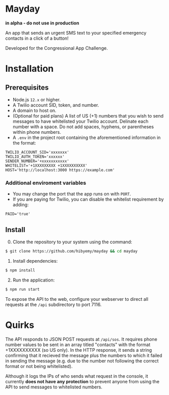 # Mayday
**in alpha - do not use in production**

An app that sends an urgent SMS text to your specified emergency contacts in a click of a button!

Developed for the Congressional App Challenge.

# Installation
## Prerequisites
* Node.js `12.x` or higher.
* A Twilio account SID, token, and number.
* A domain to host on.
* (Optional for paid plans) A list of US (+1) numbers that you wish to send messages to have whitelisted your Twilio account. Delinate each number with a space. Do not add spaces, hyphens, or parentheses within phone numbers.
* A `.env` in the project root containing the aforementioned information in the format:
```
TWILIO_ACCOUNT_SID='xxxxxxx'
TWILIO_AUTH_TOKEN='xxxxxx'
SENDER_NUMBER='+xxxxxxxxxxx'
WHITELIST='+1XXXXXXXXX +1XXXXXXXXXX'
HOST='http://localhost:3000 https://example.com'
```
### Additional enviroment variables
* You may change the port that the app runs on with `PORT`.
* If you are paying for Twilio, you can disable the whitelist requirement by adding:
```
PAID='true'
```

## Install
0. Clone the repository to your system using the command: 
```bash
$ git clone https://github.com/hibyemy/mayday && cd mayday
```
1. Install dependencies:
```bash
$ npm install
```
2. Run the application:
```bash
$ npm run start
```

To expose the API to the web, configure your webserver to direct all requests at the `/api` subdirectory to port 7116.

# Quirks
The API responds to JSON POST requests at `/api/sos`. It requires phone number values to be sent in an array titled "contacts" with the format +1XXXXXXXXXX (so US only). In the HTTP response, it sends a string confirming that it recieved the message plus the numbers to which it failed in sending the message (e.g. due to the number not following the correct format or not being whitelisted).

Although it logs the IPs of who sends what request in the console, it currently **does not have any protection** to prevent anyone from using the API to send messages to whitelisted numbers.